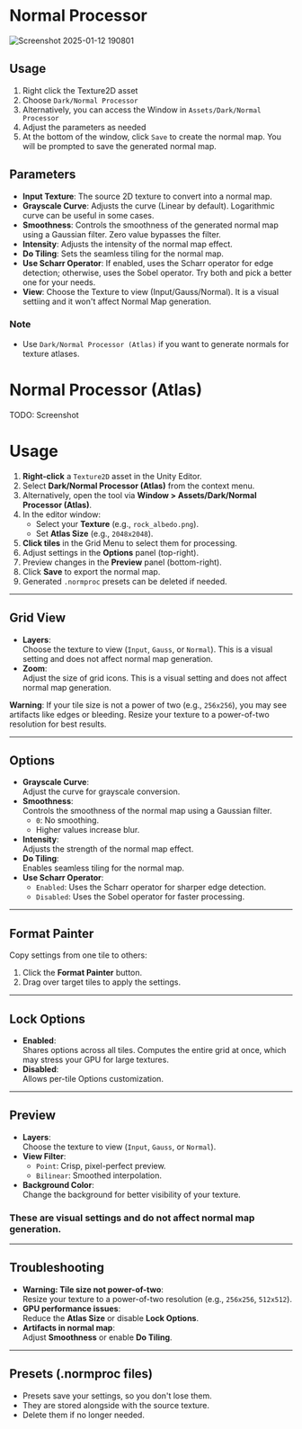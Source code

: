 # Normal Processor
![Screenshot 2025-01-12 190801](https://github.com/user-attachments/assets/75c65dc7-e319-4451-b1ab-5d2616f3698b)

## Usage
1. Right click the Texture2D asset
2. Choose `Dark/Normal Processor`
3. Alternatively, you can access the Window in `Assets/Dark/Normal Processor`
4. Adjust the parameters as needed
5. At the bottom of the window, click `Save` to create the normal map. You will be prompted to save the generated normal map.

## Parameters
- **Input Texture**: The source 2D texture to convert into a normal map.
- **Grayscale Curve**: Adjusts the curve (Linear by default). Logarithmic curve can be useful in some cases.
- **Smoothness**: Controls the smoothness of the generated normal map using a Gaussian filter. Zero value bypasses the filter.
- **Intensity**: Adjusts the intensity of the normal map effect.
- **Do Tiling**: Sets the seamless tiling for the normal map.
- **Use Scharr Operator**: If enabled, uses the Scharr operator for edge detection; otherwise, uses the Sobel operator. Try both and pick a better one for your needs.
- **View**: Choose the Texture to view (Input/Gauss/Normal). It is a visual settiing and it won't affect Normal Map generation.
### Note
- Use `Dark/Normal Processor (Atlas)` if you want to generate normals for texture atlases.



# Normal Processor (Atlas)

TODO: Screenshot

# **Usage**
1. **Right-click** a `Texture2D` asset in the Unity Editor.
2. Select **Dark/Normal Processor (Atlas)** from the context menu.
3. Alternatively, open the tool via **Window > Assets/Dark/Normal Processor (Atlas)**.
4. In the editor window:
   - Select your **Texture** (e.g., `rock_albedo.png`).
   - Set **Atlas Size** (e.g., `2048x2048`).
5. **Click tiles** in the Grid Menu to select them for processing.
6. Adjust settings in the **Options** panel (top-right).
7. Preview changes in the **Preview** panel (bottom-right).
8. Click **Save** to export the normal map.
9. Generated `.normproc` presets can be deleted if needed.

---

## **Grid View**
- **Layers**:  
  Choose the texture to view (`Input`, `Gauss`, or `Normal`). This is a visual setting and does not affect normal map generation.
- **Zoom**:  
  Adjust the size of grid icons. This is a visual setting and does not affect normal map generation.

**Warning**: If your tile size is not a power of two (e.g., `256x256`), you may see artifacts like edges or bleeding. Resize your texture to a power-of-two resolution for best results.

---

## **Options**
- **Grayscale Curve**:  
  Adjust the curve for grayscale conversion.
- **Smoothness**:  
  Controls the smoothness of the normal map using a Gaussian filter.  
  - `0`: No smoothing.  
  - Higher values increase blur.  
- **Intensity**:  
  Adjusts the strength of the normal map effect.  
- **Do Tiling**:  
  Enables seamless tiling for the normal map.  
- **Use Scharr Operator**:  
  - `Enabled`: Uses the Scharr operator for sharper edge detection.  
  - `Disabled`: Uses the Sobel operator for faster processing.  

---

## **Format Painter**
Copy settings from one tile to others:
1. Click the **Format Painter** button.
2. Drag over target tiles to apply the settings.

---

## **Lock Options**
- **Enabled**:  
  Shares options across all tiles. Computes the entire grid at once, which may stress your GPU for large textures.  
- **Disabled**:  
  Allows per-tile Options customization.  

---

## **Preview**
- **Layers**:  
  Choose the texture to view (`Input`, `Gauss`, or `Normal`).
- **View Filter**:  
  - `Point`: Crisp, pixel-perfect preview.  
  - `Bilinear`: Smoothed interpolation.  
- **Background Color**:  
  Change the background for better visibility of your texture.  

### These are visual settings and do not affect normal map generation.
---

## **Troubleshooting**
- **Warning: Tile size not power-of-two**:  
  Resize your texture to a power-of-two resolution (e.g., `256x256`, `512x512`).  
- **GPU performance issues**:  
  Reduce the **Atlas Size** or disable **Lock Options**.  
- **Artifacts in normal map**:  
  Adjust **Smoothness** or enable **Do Tiling**.  

---

## **Presets (.normproc files)**
- Presets save your settings, so you don't lose them. 
- They are stored alongside with the source texture.
- Delete them if no longer needed.  
